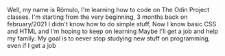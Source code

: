 Well, my name is Rômulo, I'm learning how to code on The Odin Project classes.
I'm starting from the very beginning, 
3 months back on february/2021 I didn't know how to do simple stuff,
Now I know basic CSS and HTML and I'm hoping to keep on learning
Maybe I'll get a job and help my family. 
My goal is to never stop studying new stuff on programming, even if I get a job